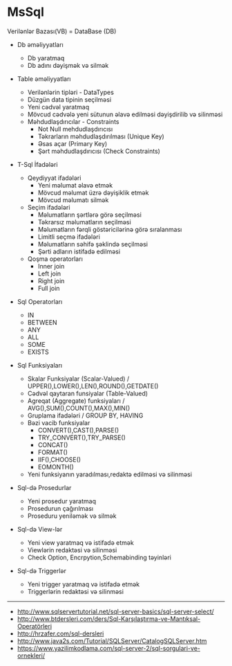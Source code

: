 # MsSql
Verilənlər Bazası(VB) = DataBase (DB)

- Db əməliyyatları
  - Db yaratmaq
  - Db adını dəyişmək və silmək

- Table əməliyyatları
  - Verilənlərin tipləri - DataTypes
  - Düzgün data tipinin seçilməsi
  - Yeni cədvəl yaratmaq
  - Mövcud cədvələ yeni sütunun əlavə edilməsi dəyişdirilib və silinməsi
  - Məhdudlaşdırıcılar - Constraints
    - Not Null mehdudlaşdırıcısı
    - Təkrarların məhdudlaşdırılması (Unique Key)
    - Əsas açar (Primary Key)
    - Şərt məhdudlaşdırıcısı (Check Constraints)

- T-Sql İfadələri
  - Qeydiyyat ifadələri
    - Yeni məlumat əlavə etmək
    - Mövcud məlumat üzrə dəyişiklik etmək
    - Mövcud məlumatı silmək
  - Seçim ifadələri
    - Məlumatların şərtlərə görə seçilməsi
    - Təkrarsız məlumatların seçilməsi
    - Məlumatların fərqli göstəricilərinə görə sıralanması
    - Limitli seçmə ifadələri
    - Məlumatların səhifə şəklində seçilməsi
    - Şərti adların istifadə edilməsi
  - Qoşma operatorları
    - Inner join
    - Left join
    - Right join
    - Full join

- Sql Operatorları
  - IN
  - BETWEEN
  - ANY
  - ALL
  - SOME
  - EXISTS

- Sql Funksiyaları
  - Skalar Funksiyalar (Scalar-Valued) / UPPER(),LOWER(),LEN(),ROUND(),GETDATE()
  - Cədvəl qaytaran funsiyalar (Table-Valued)
  - Agreqat (Aggregate) funksiyaları / AVG(),SUM(),COUNT(),MAX(),MIN()
  - Gruplama ifadələri / GROUP BY, HAVING
  - Bəzi vacib funksiyalar
    - CONVERT(),CAST(),PARSE()
    - TRY_CONVERT(),TRY_PARSE()
    - CONCAT()
    - FORMAT()
    - IIF(),CHOOSE()
    - EOMONTH()
  - Yeni funksiyanın yaradılması,redaktə edilməsi və silinməsi
  
- Sql-də Prosedurlar
  - Yeni prosedur yaratmaq
  - Prosedurun çağırılması
  - Proseduru yeniləmək və silmək

- Sql-də View-lər
  - Yeni view yaratmaq və istifadə etmək
  - Viewlərin redaktəsi və silinməsi
  - Check Option, Encrpytion,Schemabinding təyinləri

- Sql-də Triggerlər
  - Yeni trigger yaratmaq və istifadə etmək
  - Triggerlərin redaktəsi və silinməsi


----------------------------------------------------------------------------
- http://www.sqlservertutorial.net/sql-server-basics/sql-server-select/
- http://www.btdersleri.com/ders/Sql-Karşılaştırma-ve-Mantıksal-Operatörleri
- http://hrzafer.com/sql-dersleri
- http://www.java2s.com/Tutorial/SQLServer/CatalogSQLServer.htm
- https://www.yazilimkodlama.com/sql-server-2/sql-sorgulari-ve-ornekleri/
